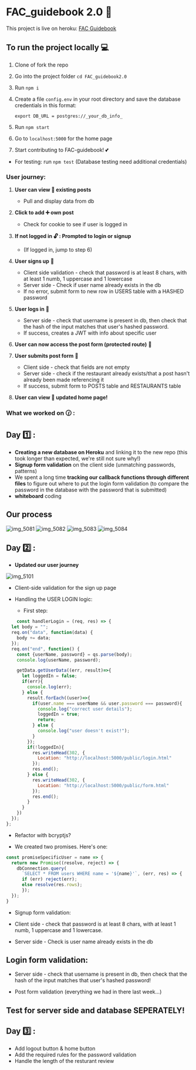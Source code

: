 # FAC_guidebook 2.0 :fork_and_knife:

This project is live on heroku: [FAC Guidebook](https://fac-guidebook-20.herokuapp.com/)

## To run the project locally :computer: 

1. Clone of fork the repo 
2. Go into the project folder `cd FAC_guidebook2.0`
3. Run `npm i`
4. Create a file `config.env` in your root directory and save the database credentials in this format: 

    ```
    export DB_URL = postgres://_your_db_info_
    ```

5. Run `npm start`
6. Go to `localhost:5000` for the home page
7. Start contributing to FAC-guidebook! :two_hearts:

  - For testing: run `npm test` (Database testing need additional credentials)

### User journey:

1. **User can view :eyes: existing posts**
    - Pull and display data from db

2. **Click to add :heavy_plus_sign: own post**
    - Check for cookie to see if user is logged in

3. **If not logged in :unlock: : Prompted to login or signup**
    - (If logged in, jump to step 6)

4. **User signs up** :lock_with_ink_pen:
    - Client side validation - check that password is at least 8 chars, with at least 1 numb, 1 uppercase and 1 lowercase
    - Server side - Check if user name already exists in the db
    - If no error, submit form to new row in USERS table with a HASHED password

5. **User logs in** :key:
    - Server side - check that username is present in db, then check that the hash of the input matches that user's hashed password.
    - If success, creates a JWT with info about specific user

6. **User can now access the post form (protected route)** :page_with_curl:

7. **User submits post form** :page_with_curl:
    - Client side - check that fields are not empty
    - Server side - check if the restaurant already exists/that a post hasn't already been made referencing it
    - If success, submit form to POSTS table and RESTAURANTS table

8. **User can view :eyes: updated home page!**



### What we worked on :clock130: : 

## Day :one: : 

- **Creating a new database on Heroku** and linking it to the new repo (this took longer than expected, we're still not sure why!)
- **Signup form validation** on the client side (unmatching passwords, patterns)
- We spent a long time **tracking our callback functions through different files** to figure out where to put the login form validation (to compare the password in the database with the password that is submitted)
- **whiteboard** coding

## Our process
![img_5081](https://user-images.githubusercontent.com/36998110/49939612-3d049600-fed5-11e8-8b82-a03d61225030.JPG)
![img_5082](https://user-images.githubusercontent.com/36998110/49939613-3d9d2c80-fed5-11e8-8032-57f2ed729284.JPG)
![img_5083](https://user-images.githubusercontent.com/36998110/49939614-3d9d2c80-fed5-11e8-9ea3-fb57c15ea165.JPG)
![img_5084](https://user-images.githubusercontent.com/36998110/49939615-3d9d2c80-fed5-11e8-9cf4-f06fd4e4d0a7.JPG)

## Day :two: : 

- **Updated our user journey**

![img_5101](https://user-images.githubusercontent.com/36998110/49939616-3d9d2c80-fed5-11e8-9223-f5a9ecff7e3a.JPG)

- Client-side validation for the sign up page

- Handling the USER LOGIN logic:

    - First step:

```js
    const handlerLogin = (req, res) => {
  let body = "";
  req.on("data", function(data) {
    body += data;
  });
  req.on("end", function() {
    const {userName, password} = qs.parse(body);
    console.log(userName, password);

    getData.getUserData((err, result)=>{
      let loggedIn = false;
      if(err){
        console.log(err);
      } else {
        result.forEach((user)=>{
          if(user.name === userName && user.password === password){
            console.log("correct user details");
            loggedIn = true;
            return;
          } else {
            console.log("user doesn't exist!");
          }
        });
        if(!loggedIn){
          res.writeHead(302, {
            Location: "http://localhost:5000/public/login.html"
          });
          res.end();
        } else {
          res.writeHead(302, {
            Location: "http://localhost:5000/public/form.html"
          });
          res.end();
        }
      }
    })
  });
};

```

  - Refactor with bcryptjs?

  - We created two promises. Here's one: 
  
  ```js
  const promiseSpecificUser = name => {
    return new Promise((resolve, reject) => {
      dbConnection.query(
        `SELECT * FROM users WHERE name = '${name}'`, (err, res) => {
        if (err) reject(err);
        else resolve(res.rows);
        });
    });
  }
  ```

  - Signup form validation: 

- Client side - check that password is at least 8 chars, with at least 1 numb, 1 uppercase and 1 lowercase.
- Server side - Check is user name already exists in the db

## Login form validation:

  - Server side - check that username is present in db, then check that the hash of the input matches that user's hashed password!

  - Post form validation (everything we had in there last week...)
  
## Test for server side and database SEPERATELY! 


## Day :three: : 
- Add logout button & home button
- Add the required rules for the password validation
- Handle the length of the resturant review

